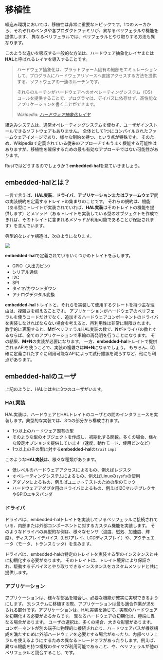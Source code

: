 <!-- # Portability -->

# 移植性

<!--
In embedded environments portability is a very important topic: Every vendor and even each family from a single manufacturer offers different peripherals and capabilities and similarly the ways to interact with the peripherals will vary.
-->

組込み環境においては、移植性は非常に重要なトピックです。1つのメーカから、それぞれのベンダや各プロダクトファミリが、異なるペリフェラルや機能を提供します、
異なるペリフェラルでは、ペリフェラルとやり取りする方法も異なります。

<!-- A common way to equalize such differences is via a layer called Hardware Abstraction layer or **HAL**. -->

このような違いを吸収する一般的な方法は、ハードウェア抽象化レイヤまたは**HAL**と呼ばれるレイヤを導入することです。

<!--
> Hardware abstractions are sets of routines in software that emulate some platform-specific details, giving programs direct access to the hardware resources.
>
> They often allow programmers to write device-independent, high performance applications by providing standard operating system (OS) calls to hardware.
>
> *Wikipedia: [Hardware Abstraction Layer]*
-->

> ハードウェア抽象化は、プラットフォーム固有の細部をエミュレーションして、プログラムにハードウェアリソースへ直接アクセスする方法を提供する、ソフトウェアの一連のルーチンです。
> 
> それらのルーチンがハードウェアへのオペレーティングシステム（OS）コールを提供することで、プログラマは、デイバスに依存せず、高性能なアプリケーションを書くことができます。
> 
> *Wikipedia: [ハードウェア抽象化レイヤ]*


<!-- [Hardware Abstraction Layer]: https://en.wikipedia.org/wiki/Hardware_abstraction -->

[ハードウェア抽象化レイヤ]: https://en.wikipedia.org/wiki/Hardware_abstraction

<!--
Embedded systems are a bit special in this regard since we typically do not have operating systems and user installable software but firmware images which are compiled as a whole as well as a number of other constraints. So while the traditional approach as defined by Wikipedia could potentially work it is likely not the most productive approach to ensure portability.
-->

組込みシステムは、通常オペレーティングシステムを使わず、ユーザがインストールできるソフトウェアもありません。
全体として1つにコンパイルされたファームウェアイメージであり、様々な制約を持つ、という点が特殊です。
そのため、Wikipediaで定義されている従来のアプローチでもうまく機能する可能性はありますが、移植性を確保するための最も有効なアプローチではない可能性があります。

<!-- How do we do this in Rust? Enter **embedded-hal**... -->

Rustではどうするのでしょうか？**embedded-hal**を見ていきましょう。

<!-- ## What is embedded-hal? -->

## embedded-halとは？

<!--
In a nutshell it is a set of traits which define implementation contracts between **HAL implementations**, **drivers** and **applications (or firmwares)**. Those contracts include both capabilities (i.e. if a trait is implemented for a certain type, the **HAL implementation** provides a certain capability) and methods (i.e. if you can construct a type implementing a trait it is guaranteed that you have the methods specified in the trait available).
-->

一言で言えば、**HAL実装**、**ドライバ**、**アプリケーションまたはファームウェア**間の実装規約を定義するトレイトの集まりのことです。
それらの規約は、機能（ある型にトレイトが実装されていれば、**HAL実装**はそのトレイトの機能を提供します）とメソッド（あるトレイトを実装している型のオブジェクトを作成できれば、そのトレイトに含まれるメソッドが利用可能であることが保証されます）を含んでいます。

<!-- A typical layering might look like this: -->

典型的なレイヤ構造は、次のようになります。

![](../assets/rust_layers.svg)

<!--
Some of the defined traits in **embedded-hal** are:
* GPIO (input and output pins)
* Serial communication
* I2C
* SPI
* Timers/Countdowns
* Analog Digital Conversion
-->

**embedded-hal**で定義されているいくつかのトレイトを示します。
* GPIO（入出力ピン）
* シリアル通信
* I2C
* SPI
* タイマ/カウントダウン
* アナログデジタル変換

<!--
The main reason for having the **embedded-hal** traits and crates implementing and using them is to keep complexity in check. If you consider that an application might have to implement the use of the peripheral in the hardware as well as the application and potentially drivers for additional hardware components, then it should be easy to see that the re-usability is very limited. Expressed mathematically, if **M** is the number of peripheral HAL implementations and **N** the number of drivers then if we were to reinvent the wheel for every application then we would end up with **M*N** implementations while by using the *API* provided by the **embedded-hal** traits will make the implementation complexity approach **M+N**. Of course there're additional benefits to be had, such as less trial-and-error due to a well-defined and ready-to-use APIs.
-->

**embedded-hal**トレイトと、それらを実装して使用するクレートを持つ主な理由は、複雑さを抑えることです。
アプリケーションがハードウェアのペリフェラルを使うコードだけでなく、追加するハードウェアコンポーネントのドライバを実装しなければならない場合を考えると、再利用性は非常に制限されます。
数学的に表現すると、**M**がペリフェラルHAL実装の数で、**N**がドライバの数とするならば、全てのアプリケーションで車輪の再発明を行うことになります。
その結果、**M\*N**の実装が必要になります。
一方、**embedded-hal**トレイトで提供されるAPIを使うことで、実装の複雑さは**M+N**になるでしょう。
もちろん、明確に定義されたすぐに利用可能なAPIによって試行錯誤を減らすなど、他にも利点があります。

<!-- ## Users of the embedded-hal -->

## embedded-halのユーザ

<!-- As said above there are three main users of the HAL: -->

上記のように、HALには主に3つのユーザがいます。

<!-- ### HAL implementation -->

### HAL実装

<!--
A HAL implementation provides the interfacing between the hardware and the users of the HAL traits. Typical implementations consist of three parts:
* One or more hardware specific types
* Functions to create and initialize such a type, often providing various configuration options (speed, operation mode, use pins, etc.)
* one or more `trait` `impl` of **embedded-hal** traits for that type
-->

HAL実装は、ハードウェアとHALトレイトのユーザとの間のインタフェースを実装します。典型的な実装では、3つの部分から構成されます。
* 1つ以上のハードウェア固有の型
* そのような型のオブジェクトを作成し、初期化する関数。多くの場合、様々な設定オプションを提供しています（速度、動作モード、使用ピンなど）
* 1つ以上のその型に対する**embedded-hal**の`trait` `impl`

<!--
Such a **HAL implementation** can come in various flavours:
* Via low-level hardware access, e.g. via registers
* Via operating system, e.g. by using the `sysfs` under Linux
* Via adapter, e.g. a mock of types for unit testing
* Via driver for hardware adapters, e.g. I2C multiplexer or GPIO expander
-->

このような**HAL実装**は、様々な種類があります。
* 低レベルのハードウェアアクセスによるもの、例えばレジスタ
* オペレーティングシステムによるもの、例えばLinuxの`sysfs`の使用
* アダプタによるもの、例えばユニットテストのための型のモック
* ハードウェアアダプタ用のドライバによるもの、例えばI2CマルチプレクサやGPIOエキスパンダ

<!-- ### Driver -->

### ドライバ

<!--
A driver implements a set of custom functionality for an internal or external component, connected to a peripheral implementing the embedded-hal traits. Typical examples for such drivers include various sensors (temperature, magnetometer, accelerometer, light), display devices (LED arrays, LCD displays) and actuators (motors, transmitters).
-->

ドライバは、embedded-halトレイトを実装しているペリフェラルに接続されている、内部または外部コンポーネントに対するカスタム機能を実装します。
そのようなドライバの典型的な例は、様々なセンサ（温度、磁気、加速度、輝度）、ディスプレイデバイス（LEDアレイ、LCDディスプレイ）や、アクチュエータ（モータ、トランスミッタ）を含みます。

<!--
A driver has to be initialized with an instance of type that implements a certain `trait` of the embedded-hal which is ensured via trait bound and provides its own type instance with a custom set of methods allowing to interact with the driven device.
-->

ドライバは、embedded-halの特定のトレイトを実装する型のインスタンスと共に初期化する必要があります。
そのトレイトは、トレイト境界により保証され、駆動するデバイスとやり取りできるインスタンスをカスタムメソッドと共に提供します。

<!-- ### Application -->

### アプリケーション

<!--
The application binds the various parts together and ensures that the desired functionality is achieved. When porting between different systems, this is the part which requires the most adaptation efforts, since the application needs to correctly initialize the real hardware via the HAL implementation and the initialisation of different hardware differs, sometimes drastically so. Also the user choice often plays a big role, since components can be physically connected to different terminals, hardware buses sometimes need external hardware to match the configuration or there are different trade-offs to be made in the use of internal peripherals (e.g. multiple timers with different capabilities are available or peripherals conflict with others).
-->

アプリケーションは、様々な部品を結合し、必要な機能が確実に実現できるようにします。
別システムに移植する際、アプリケーションは最も適合作業が求められる部分です。アプリケーションは、HAL実装を通じて、実際のハードウェアを初期化する必要があるからです。
異なるハードウェアの初期化は、極端に異なる場合があります。
ユーザの選択は、多くの場合、大きな影響があります。
コンポーネントが別の端子に物理的に接続されたり、ハードウェアバスが機器構成を満たすために外部ハードウェアを必要とする場合があったり、内部ペリフェラルを使えるようにするための異なるトレードオフがあったりします。例えば、異なる機能を持つ複数のタイマが利用可能であること、や、ペリフェラルが他のペリフェラルと競合すること、です。